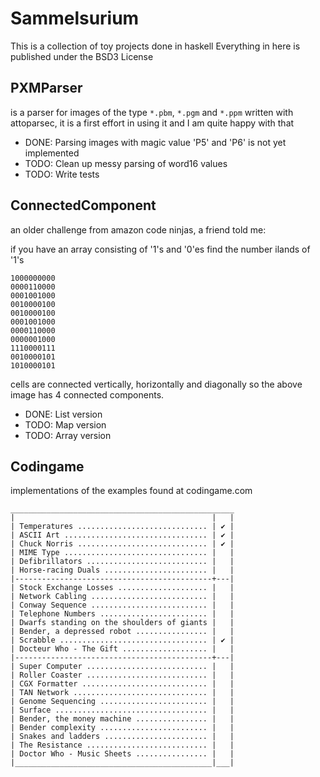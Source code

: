 # Sammelsurium

This is a collection of toy projects done in haskell
Everything in here is published under the BSD3 License

## PXMParser

is a parser for images of the type `*.pbm`, `*.pgm` and `*.ppm` written with
attoparsec, it is a first effort in using it and I am quite happy with that

- DONE: Parsing images with magic value 'P5' and 'P6' is not yet implemented
- TODO: Clean up messy parsing of word16 values
- TODO: Write tests

## ConnectedComponent

an older challenge from amazon code ninjas, a friend told me:

if you have an array consisting of '1's and '0'es find the number ilands of '1's

    1000000000
    0000110000
    0001001000
    0010000100
    0010000100
    0001001000
    0000110000
    0000001000
    1110000111
    0010000101
    1010000101

cells are connected vertically, horizontally and diagonally so the above image
has 4 connected components.

- DONE: List version
- TODO: Map version
- TODO: Array version

## Codingame

implementations of the examples found at codingame.com

    __________________________________________________
    |                                            |   |
    | Temperatures ............................. | ✔ |
    | ASCII Art ................................ | ✔ |
    | Chuck Norris ............................. | ✔ |
    | MIME Type ................................ |   |
    | Defibrillators ........................... |   |
    | Horse-racing Duals ....................... |   |
    |--------------------------------------------+---|
    | Stock Exchange Losses .................... |   |
    | Network Cabling .......................... |   |
    | Conway Sequence .......................... |   |
    | Telephone Numbers ........................ |   |
    | Dwarfs standing on the shoulders of giants |   |
    | Bender, a depressed robot ................ |   |
    | Scrabble ................................. | ✔ |
    | Docteur Who - The Gift ................... |   |
    |--------------------------------------------+---|
    | Super Computer ........................... |   |
    | Roller Coaster ........................... |   |
    | CGX Formatter ............................ |   |
    | TAN Network .............................. |   |
    | Genome Sequencing ........................ |   |
    | Surface .................................. |   |
    | Bender, the money machine ................ |   |
    | Bender complexity ........................ |   |
    | Snakes and ladders ....................... |   |
    | The Resistance ........................... |   |
    | Doctor Who - Music Sheets ................ |   |
    |____________________________________________|___|
